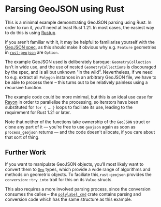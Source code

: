# Parsing GeoJSON using Rust
This is a minimal example demonstrating GeoJSON parsing using Rust. In order to run it, you'll need at least Rust 1.21. In most cases, the easiest way to do this is using [Rustup](https://rustup.rs).

If you aren't familiar with it, it may be helpful to familiarise yourself with the [GeoJSON spec](https://tools.ietf.org/html/rfc7946), as this should make it obvious why e.g. `Feature` geometries in [`rust-geojson`](https://docs.rs/geojson/0.9.1/geojson/struct.Feature.html) are `Option`.

The example GeoJSON used is deliberately baroque: `GeometryCollection` isn't in wide use, and the use of nested `GeometryCollection`s is discouraged by the spec, and is all but unknown "in the wild". Nevertheless, if we need to e.g. extract all `Polygon` instances in an arbitrary GeoJSON file, we have to be able to process them – this turns out to be relatively painless using a recursive function.

The example code could be more minimal, but this is an ideal use case for [Rayon](https://docs.rs/rayon/) in order to parallelise the processing, so iterators have been substituted for `for { … }` loops to faciliate its use, leading to the requirement for Rust 1.21 or later.

Note that neither of the functions take ownership of the `GeoJSON` struct or clone any part of it — you're free to use `geojson` again as soon as `process_geojson` returns — and the code doesn't allocate, if you care about that sort of thing.

## Further Work
If you want to manipulate GeoJSON objects, you'll most likely want to convert them to [`Geo`](https://docs.rs/geo) types, which provide a wide range of algorithms and methods on geometric objects. To faciliate this,`rust-geojson` provides the `conversion::try_into` trait for this on its `Value` structs.  

This also requires a more involved parsing process, since the conversion consumes the callee – the [`polylabel_cmd`](https://github.com/urschrei/polylabel_cmd) crate contains parsing and conversion code which has the same structure as this example.
